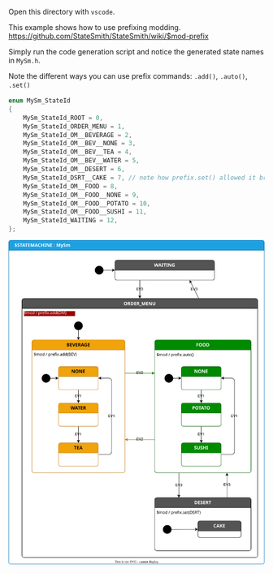 Open this directory with `vscode`.

This example shows how to use prefixing modding.
https://github.com/StateSmith/StateSmith/wiki/$mod-prefix

Simply run the code generation script and notice the generated state names in `MySm.h`.

Note the different ways you can use prefix commands: `.add()`, `.auto()`, `.set()`

```c
enum MySm_StateId
{
    MySm_StateId_ROOT = 0,
    MySm_StateId_ORDER_MENU = 1,
    MySm_StateId_OM__BEVERAGE = 2,
    MySm_StateId_OM__BEV__NONE = 3,
    MySm_StateId_OM__BEV__TEA = 4,
    MySm_StateId_OM__BEV__WATER = 5,
    MySm_StateId_OM__DESERT = 6,
    MySm_StateId_DSRT__CAKE = 7, // note how prefix.set() allowed it break out of "OM" prefix.
    MySm_StateId_OM__FOOD = 8,
    MySm_StateId_OM__FOOD__NONE = 9,
    MySm_StateId_OM__FOOD__POTATO = 10,
    MySm_StateId_OM__FOOD__SUSHI = 11,
    MySm_StateId_WAITING = 12,
};
```

![](./src/MySm.drawio.svg)

